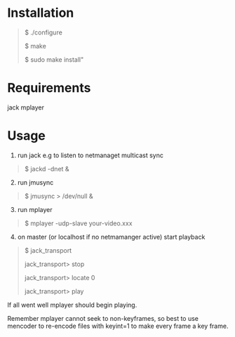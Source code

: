 Installation
=============

> $ ./configure
>
> $ make
>
> $ sudo make install"


Requirements
=============

jack
mplayer


Usage
============

1. run jack e.g to listen to netmanaget multicast sync

> $ jackd -dnet &

2. run jmusync

> $ jmusync > /dev/null &

3. run mplayer

> $ mplayer -udp-slave your-video.xxx

4. on master (or localhost if no netmamanger active) start playback

> $ jack_transport
>
> jack_transport> stop
>
> jack_transport> locate 0
>
> jack_transport> play

If all went well mplayer should begin playing.

Remember mplayer cannot seek to non-keyframes, so best to use mencoder to re-encode files with keyint=1 to make every frame a key frame.

